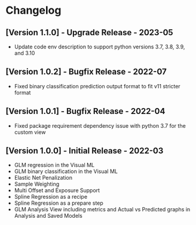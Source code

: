 # Changelog

## [Version 1.1.0] - Upgrade Release - 2023-05

* Update code env description to support python versions 3.7, 3.8, 3.9, and 3.10

## [Version 1.0.2] - Bugfix Release - 2022-07

* Fixed binary classification prediction output format to fit v11 stricter format

## [Version 1.0.1] - Bugfix Release - 2022-04

* Fixed package requirement dependency issue with python 3.7 for the custom view

## [Version 1.0.0] - Initial Release - 2022-03

* GLM regression in the Visual ML
* GLM binary classification in the Visual ML
* Elastic Net Penalization
* Sample Weighting
* Multi Offset and Exposure Support
* Spline Regression as a recipe
* Spline Regression as a prepare step
* GLM Analysis View including metrics and Actual vs Predicted graphs in Analysis and Saved Models